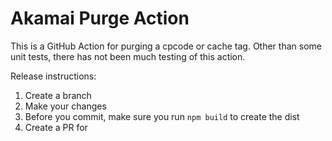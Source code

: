 # Akamai Purge Action
This is a GitHub Action for purging a cpcode or cache tag. Other than some unit tests, there has not been much testing of this action.

Release instructions:
1. Create a branch
2. Make your changes
3. Before you commit, make sure you run `npm build` to create the dist
3. Create a PR for
